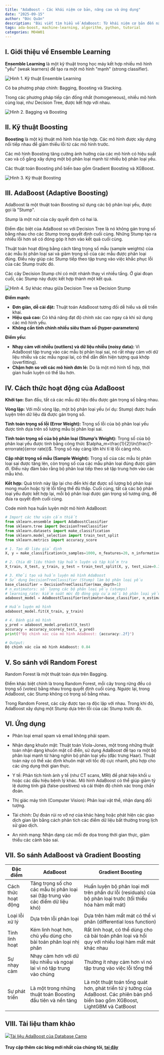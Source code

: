 ```yaml
---
title: "AdaBoost - Các khái niệm cơ bản, nâng cao và ứng dụng"
date: "2025-09-15"
author: "Đức Quân"
description: "Bài viết tìm hiểu về AdaBoost: Từ khái niệm cơ bản đến nâng cao, và các ứng dụng"
tags: ada-boost, machine-learning, algorithm, python, tutorial
categories: M04W01
---
```


## I. Giới thiệu về Ensemble Learning

**Ensemble Learning** là một kỹ thuật trong học máy kết hợp nhiều mô hình "yếu" (weak learners) để tạo ra một mô hình "mạnh" (strong classifier).

![Hình 1. Kỹ thuật Ensemble Learning](https://res.cloudinary.com/dpppq2b77/image/upload/v1757992561/ensemble-learning_rildma.png)

Có ba phương pháp chính: Bagging, Boosting và Stacking.

Trong các phương pháp tiếp cận đồng nhất (homogeneous), nhiều mô hình cùng loại, như Decision Tree, được kết hợp với nhau.

![Hình 2. Bagging và Boosting](https://towardsdatascience.com/wp-content/uploads/2021/01/1zTgGBTQIMlASWm5QuS2UpA.jpeg)

## II. Kỹ thuật Boosting

**Boosting** là một kỹ thuật mô hình hóa tập hợp. Các mô hình được xây dựng nối tiếp nhau để giảm thiểu lỗi từ các mô hình trước.

Các mô hình Boosting tăng cường ảnh hưởng của các mô hình có hiệu suất cao và cố gắng xây dựng một bộ phân loại mạnh từ nhiều bộ phân loại yếu.

Các thuật toán Boosting phổ biến bao gồm Gradient Boosting và XGBoost.

![Hình 3. Kỹ thuật Boosting](https://res.cloudinary.com/dpppq2b77/image/upload/v1758030076/boosting_uc5x2f.png)

## III. AdaBoost (Adaptive Boosting)

AdaBoost là một thuật toán Boosting sử dụng các bộ phân loại yếu, được gọi là "Stump".

Stump là một nút của cây quyết định có hai lá.

Điểm đặc biệt của AdaBoost so với Decision Tree là nó không gán trọng số bằng nhau cho các Stump trong quyết định cuối cùng. Những Stump tạo ra nhiều lỗi hơn sẽ có đóng góp ít hơn vào kết quả cuối cùng.

Thuật toán hoạt động bằng cách tăng trọng số mẫu (sample weights) của các mẫu bị phân loại sai và giảm trọng số của các mẫu được phân loại đúng. Điều này giúp các Stump tiếp theo tập trung vào việc khắc phục lỗi của các Stump trước đó.

Các cây Decision Stump chỉ có một nhánh thay vì nhiều tầng. Ở giai đoạn cuối, các Stump này được kết hợp thành một kết quả.

![Hình 4. Sự khác nhau giữa Decision Tree và Decision Stump](https://databasecamp.de/wp-content/uploads/AdaBoost-EN-e1676495751663-1320x733.png)

**Điểm mạnh:**

- **Đơn giản, dễ cài đặt:** Thuật toán AdaBoost tương đối dễ hiểu và dễ triển khai.
- **Hiệu quả cao:** Có khả năng đạt độ chính xác cao ngay cả khi sử dụng các mô hình yếu.
- **Không cần tinh chỉnh nhiều siêu tham số (hyper-parameters)**

**Điểm yếu:**

- **Nhạy cảm với nhiễu (outliers) và dữ liệu nhiễu (noisy data):** Vì AdaBoost tập trung vào các mẫu bị phân loại sai, nó rất nhạy cảm với dữ liệu nhiễu và các mẫu ngoại lai, có thể dẫn đến hiện tượng quá khớp (overfitting).
- **Chậm hơn so với các mô hình đơn lẻ:** Do là một mô hình tổ hợp, thời gian huấn luyện có thể lâu hơn.

## IV. Cách thức hoạt động của AdaBoost

**Khởi tạo:** Ban đầu, tất cả các mẫu dữ liệu đều được gán trọng số bằng nhau.

**Vòng lặp:** Với mỗi vòng lặp, một bộ phân loại yếu (ví dụ: Stump) được huấn luyện trên dữ liệu đã được gán trọng số.

**Tính toán trọng số lỗi (Error Weight):** Trọng số lỗi của bộ phân loại yếu được tính dựa trên số lượng mẫu bị phân loại sai.

**Tính toán trọng số của bộ phân loại (Stump’s Weight):** Trọng số của bộ phân loại yếu được tính bằng công thức $\alpha_m=\frac{1}{2}\ln(\frac{1-errorrate}{error rate})$. Trọng số này càng lớn khi tỉ lệ lỗi càng nhỏ.

**Cập nhật trọng số mẫu (Sample Weight):** Trọng số của các mẫu bị phân loại sai được tăng lên, còn trọng số của các mẫu phân loại đúng được giảm đi. Điều này đảm bảo rằng bộ phân loại tiếp theo sẽ tập trung hơn vào các mẫu khó.

**Kết hợp:** Quá trình này lặp lại cho đến khi đạt được số lượng bộ phân loại mong muốn hoặc tỷ lệ lỗi tổng thể đủ thấp. Cuối cùng, tất cả các bộ phân loại yếu được kết hợp lại, mỗi bộ phân loại được gán trọng số tương ứng, để đưa ra quyết định cuối cùng.

Code minh họa huấn luyện một mô hình AdaBoost:

```python
# Import các thư viện cần thiết
from sklearn.ensemble import AdaBoostClassifier
from sklearn.tree import DecisionTreeClassifier
from sklearn.datasets import make_classification
from sklearn.model_selection import train_test_split
from sklearn.metrics import accuracy_score

# 1. Tạo dữ liệu giả định
X, y = make_classification(n_samples=1000, n_features=20, n_informative=15, n_redundant=5, random_state=42)

# 2. Chia dữ liệu thành tập huấn luyện và tập kiểm tra
X_train, X_test, y_train, y_test = train_test_split(X, y, test_size=0.3, random_state=42)

# 3. Khởi tạo và huấn luyện mô hình AdaBoost
# Sử dụng DecisionTreeClassifier (Stump) làm bộ phân loại yếu
base_classifier = DecisionTreeClassifier(max_depth=1)
# n_estimators: số lượng các bộ phân loại yếu (stumps)
# learning_rate: kiểm soát mức độ đóng góp của mỗi bộ phân loại yếu
adaboost_model = AdaBoostClassifier(estimator=base_classifier, n_estimators=50, learning_rate=1.0, random_state=42)

# Huấn luyện mô hình
adaboost_model.fit(X_train, y_train)

# 4. Đánh giá mô hình
y_pred = adaboost_model.predict(X_test)
accuracy = accuracy_score(y_test, y_pred)
print(f"Độ chính xác của mô hình AdaBoost: {accuracy:.2f}")
```

```python
# Output:
Độ chính xác của mô hình AdaBoost: 0.84
```

## V. So sánh với Random Forest

Random Forest là một thuật toán dựa trên Bagging.

Điểm khác biệt chính là trong Random Forest, mỗi cây trong rừng đều có trọng số (votes) bằng nhau trong quyết định cuối cùng. Ngược lại, trong AdaBoost, các Stump không có trọng số bằng nhau.

Trong Random Forest, các cây được tạo ra độc lập với nhau. Trong khi đó, AdaBoost xây dựng một Stump dựa trên lỗi của các Stump trước đó.

## VI. Ứng dụng

* Phân loại email spam và email không phải spam.

* Nhận dạng khuôn mặt: Thuật toán Viola-Jones, một trong những thuật toán nhận dạng khuôn mặt cổ điển, sử dụng AdaBoost để tạo ra một bộ phân loại mạnh từ hàng nghìn bộ phân loại yếu (đặc trưng Haar). Thuật toán này có thể xác định khuôn mặt với tốc độ cực nhanh, phù hợp cho các ứng dụng thời gian thực.

* Y tế: Phân tích hình ảnh y tế (như CT scans, MRI) để phát hiện khối u hoặc các dấu hiệu bệnh lý khác. Mô hình AdaBoost có thể giúp giảm tỷ lệ dương tính giả (false-positives) và cải thiện độ chính xác trong chẩn đoán.

* Thị giác máy tính (Computer Vision): Phân loại vật thể, nhận dạng đối tượng.

* Tài chính: Dự đoán rủi ro vỡ nợ của khác hàng hoặc phát hiện các giao dịch gian lận bằng cách phân tích các điểm dữ liệu bất thường trong lịch sử giao dịch.

* An ninh mạng: Nhận dạng các mối đe dọa trong thời gian thực, giảm thiểu các cảnh bảo sai.

## VII. So sánh AdaBoost và Gradient Boosting

| Đặc điểm            | AdaBoost                                                                        | Gradient Boosting                                                                                                                 |
| ------------------- | ------------------------------------------------------------------------------- | --------------------------------------------------------------------------------------------------------------------------------- |
| Cách thức hoạt động | Tăng trọng số cho các mẫu bị phân loại sai (tập trung vào các điểm dữ liệu khó) | Huấn luyện bộ phân loại mới trên phần dư lỗi (residuals) của bộ phân loại trước (tối thiểu hóa hàm mất mát)                       |
| Loại lỗi xử lý      | Dựa trên lỗi phân loại                                                          | Dựa trên hàm mất mát có thể vi phân (differential loss function)                                                                  |
| Tính linh hoạt      | Kém linh hoạt hơn, chủ yếu dùng cho bài toán phân loại nhị phân                 | Rất linh hoạt, có thể dùng cho cả bài toán phân loại và hồi quy với nhiều loại hàm mất mát khác nhau                              |
| Sự nhạy cảm         | Nhạy cảm hơn với dữ liệu nhiễu và ngoại lai vì nó tập trung vào chúng           | Thường ít nhạy cảm hơn vì nó tập trung vào việc lỗi tổng thể                                                                      |
| Sự phát triển       | Là một trong những thuật toán Boosting đầu tiên và nền tảng                     | Là một thuật toán tổng quát hơn, phát triển từ ý tưởng của AdaBoost. Các phiên bản phổ biến bao gồm XGBoost, LightGBM và CatBoost |

## VIII. Tài liệu tham khảo

![](https://databasecamp.de/wp-content/uploads/cropped-cropped-Logo.png)[Tài liệu AdaBoost của Database Camp](https://databasecamp.de/en/ml/adaboost-en)

#### Truy cập thêm các blog mới nhất của chúng tôi, [tại đây](https://ai-blogs-seven.vercel.app/)